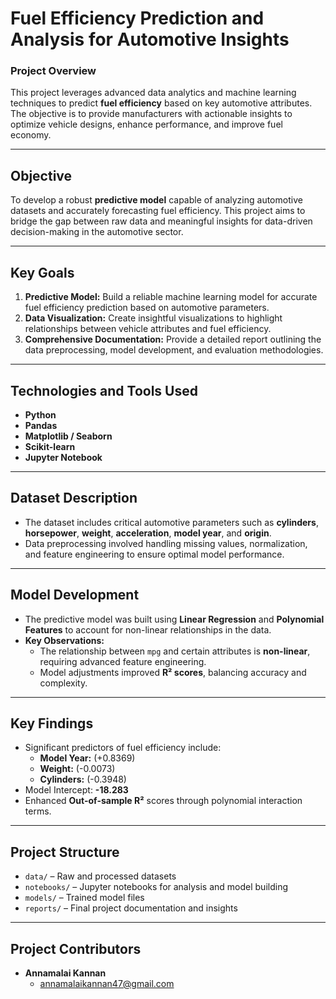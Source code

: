 # **Fuel Efficiency Prediction and Analysis for Automotive Insights**

### **Project Overview**
This project leverages advanced data analytics and machine learning techniques to predict **fuel efficiency** based on key automotive attributes. The objective is to provide manufacturers with actionable insights to optimize vehicle designs, enhance performance, and improve fuel economy.

---

## **Objective**
To develop a robust **predictive model** capable of analyzing automotive datasets and accurately forecasting fuel efficiency. This project aims to bridge the gap between raw data and meaningful insights for data-driven decision-making in the automotive sector.

---

## **Key Goals**
1. **Predictive Model:** Build a reliable machine learning model for accurate fuel efficiency prediction based on automotive parameters.  
2. **Data Visualization:** Create insightful visualizations to highlight relationships between vehicle attributes and fuel efficiency.  
3. **Comprehensive Documentation:** Provide a detailed report outlining the data preprocessing, model development, and evaluation methodologies.

---

## **Technologies and Tools Used**
- **Python**  
- **Pandas**  
- **Matplotlib / Seaborn**  
- **Scikit-learn**  
- **Jupyter Notebook**

---

## **Dataset Description**
- The dataset includes critical automotive parameters such as **cylinders**, **horsepower**, **weight**, **acceleration**, **model year**, and **origin**.  
- Data preprocessing involved handling missing values, normalization, and feature engineering to ensure optimal model performance.

---

## **Model Development**
- The predictive model was built using **Linear Regression** and **Polynomial Features** to account for non-linear relationships in the data.  
- **Key Observations:**  
   - The relationship between `mpg` and certain attributes is **non-linear**, requiring advanced feature engineering.  
   - Model adjustments improved **R² scores**, balancing accuracy and complexity.

---

## **Key Findings**
- Significant predictors of fuel efficiency include:  
   - **Model Year:** (+0.8369)  
   - **Weight:** (-0.0073)  
   - **Cylinders:** (-0.3948)  
- Model Intercept: **-18.283**  
- Enhanced **Out-of-sample R²** scores through polynomial interaction terms.

---

## **Project Structure**
- `data/` – Raw and processed datasets  
- `notebooks/` – Jupyter notebooks for analysis and model building  
- `models/` – Trained model files  
- `reports/` – Final project documentation and insights


---

## **Project Contributors**
- **Annamalai Kannan**  
  - [annamalaikannan47@gmail.com](mailto:annamalaikannan47@gmail.com)
